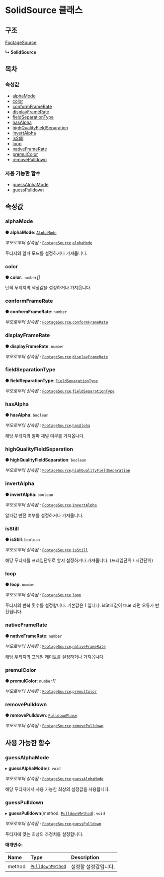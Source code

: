 # SolidSource 클래스

## 구조

[FootageSource](footagesource-class.md)

**↳ SolidSource**

## 목차

### 속성값

* [alphaMode](solidsource-class.md#alphamode)
* [color](solidsource-class.md#color)
* [conformFrameRate](solidsource-class.md#conformframerate)
* [displayFrameRate](solidsource-class.md#displayframerate)
* [fieldSeparationType](solidsource-class.md#fieldseparationtype)
* [hasAlpha](solidsource-class.md#hasalpha)
* [highQualityFieldSeparation](solidsource-class.md#highqualityfieldseparation)
* [invertAlpha](solidsource-class.md#invertalpha)
* [isStill](solidsource-class.md#isstill)
* [loop](solidsource-class.md#loop)
* [nativeFrameRate](solidsource-class.md#nativeframerate)
* [premulColor](solidsource-class.md#premulcolor)
* [removePulldown](solidsource-class.md#removepulldown)

### 사용 가능한 함수

* [guessAlphaMode](solidsource-class.md#guessalphamode)
* [guessPulldown](solidsource-class.md#guesspulldown)

## 속성값

### alphaMode <a id="alphamode"></a>

**● alphaMode**: [`AlphaMode`](../etc/enum/_affectscript_.affectscriptapi.alphamode.md)

_부모로부터 상속됨 :_ [`FootageSource`](footagesource-class.md)_._[`alphaMode`](footagesource-class.md#alphamode)

푸티지의 알파 모드를 설정하거나 가져옵니다.

### color <a id="color"></a>

**● color**: `number`_\[\]_

단색 푸티지의 색상값을 설정하거나 가져옵니다.

### conformFrameRate <a id="conformframerate"></a>

**● conformFrameRate**: `number`

_부모로부터 상속됨 :_ [`FootageSource`](footagesource-class.md)_._[`conformFrameRate`](footagesource-class.md#conformframerate)

### displayFrameRate <a id="displayframerate"></a>

**● displayFrameRate**: `number`

_부모로부터 상속됨 :_ [`FootageSource`](footagesource-class.md)_._[`displayFrameRate`](footagesource-class.md#displayframerate)

### fieldSeparationType <a id="fieldseparationtype"></a>

**● fieldSeparationType**: [`FieldSeparationType`](../etc/enum/_affectscript_.affectscriptapi.fieldseparationtype.md)

_부모로부터 상속됨 :_ [`FootageSource`](footagesource-class.md)_._[`fieldSeparationType`](footagesource-class.md#fieldseparationtype)

### hasAlpha <a id="hasalpha"></a>

**● hasAlpha**: `boolean`

_부모로부터 상속됨 :_ [`FootageSource`](footagesource-class.md)_._[`hasAlpha`](footagesource-class.md#hasalpha)

해당 푸티지의 알파 채널 여부를 가져옵니다.

### highQualityFieldSeparation <a id="highqualityfieldseparation"></a>

**● highQualityFieldSeparation**: `boolean`

_부모로부터 상속됨 :_ [`FootageSource`](footagesource-class.md)_._[`highQualityFieldSeparation`](footagesource-class.md#highqualityfieldseparation)

### invertAlpha <a id="invertalpha"></a>

**● invertAlpha**: `boolean`

_부모로부터 상속됨 :_ [`FootageSource`](footagesource-class.md)_._[`invertAlpha`](footagesource-class.md#invertalpha)

알파값 반전 여부를 설정하거나 가져옵니다.

### isStill <a id="isstill"></a>

**● isStill**: `boolean`

_부모로부터 상속됨 :_ [`FootageSource`](footagesource-class.md)_._[`isStill`](footagesource-class.md#isstill)

해당 푸티지를 프레임단위로 할지 설정하거나 가져옵니다. \(프레임단위 / 시간단위\)

### loop <a id="loop"></a>

**● loop**: `number`

_부모로부터 상속됨 :_ [`FootageSource`](footagesource-class.md)_._[`loop`](footagesource-class.md#loop)

푸티지의 반복 횟수를 설정합니다. 기본값은 1 입니다. isStill 값이 true 라면 오류가 반환됩니다.

### nativeFrameRate <a id="nativeframerate"></a>

**● nativeFrameRate**: `number`

_부모로부터 상속됨 :_ [`FootageSource`](footagesource-class.md)_._[`nativeFrameRate`](footagesource-class.md#nativeframerate)

해당 푸티지의 프레임 레이트를 설정하거나 가져옵니다.

### premulColor <a id="premulcolor"></a>

**● premulColor**: `number`_\[\]_

_부모로부터 상속됨 :_ [`FootageSource`](footagesource-class.md)_._[`premulColor`](footagesource-class.md#premulcolor)

### removePulldown <a id="removepulldown"></a>

**● removePulldown**: [`PulldownPhase`](../etc/class/pulldownphase-class.md)

_부모로부터 상속됨 :_ [`FootageSource`](footagesource-class.md)_._[`removePulldown`](footagesource-class.md#removepulldown)

## 사용 가능한 함수

### guessAlphaMode <a id="guessalphamode"></a>

▸ **guessAlphaMode**\(\): `void`

_부모로부터 상속됨 :_ [`FootageSource`](footagesource-class.md)_._[`guessAlphaMode`](footagesource-class.md#guessalphamode)

해당 푸티지에서 사용 가능한 최상의 설정값을 사용합니다.

### guessPulldown <a id="guesspulldown"></a>

▸ **guessPulldown**\(method: [`PulldownMethod`](../etc/enum/_affectscript_.affectscriptapi.pulldownmethod.md)\): `void`

_부모로부터 상속됨 :_ [`FootageSource`](footagesource-class.md)_._[`guessPulldown`](footagesource-class.md#guesspulldown)

푸티지에 맞는 최상의 추정치를 설정합니다.

**매개변수:**

| Name | Type | Description |
| :--- | :--- | :--- |
| method | [`PulldownMethod`](../etc/enum/_affectscript_.affectscriptapi.pulldownmethod.md) | 설정할 설정값입니다. |

